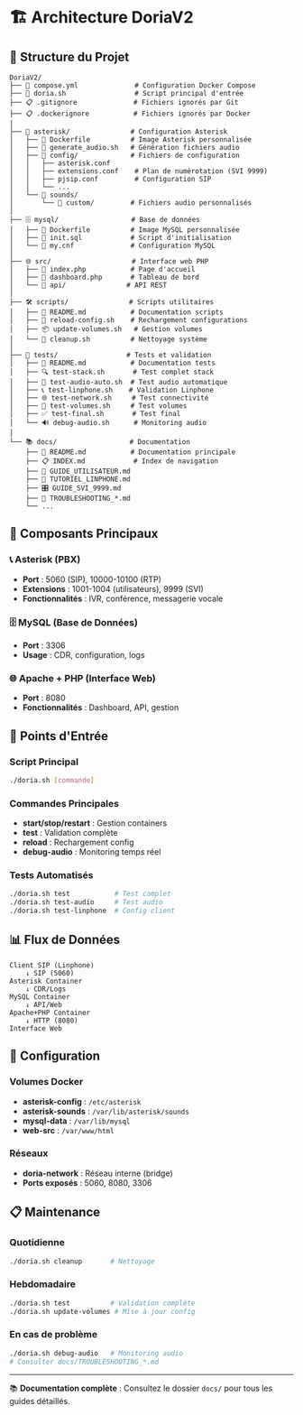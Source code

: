 # 🏗️ Architecture DoriaV2

## 📁 Structure du Projet

```
DoriaV2/
├── 📄 compose.yml              # Configuration Docker Compose
├── 🚀 doria.sh                 # Script principal d'entrée
├── 📋 .gitignore              # Fichiers ignorés par Git
├── 📋 .dockerignore           # Fichiers ignorés par Docker
│
├── 📂 asterisk/               # Configuration Asterisk
│   ├── 🐳 Dockerfile          # Image Asterisk personnalisée
│   ├── 🎵 generate_audio.sh   # Génération fichiers audio
│   ├── 📁 config/             # Fichiers de configuration
│   │   ├── asterisk.conf
│   │   ├── extensions.conf    # Plan de numérotation (SVI 9999)
│   │   ├── pjsip.conf         # Configuration SIP
│   │   └── ...
│   └── 📁 sounds/
│       └── 📁 custom/         # Fichiers audio personnalisés
│
├── 🗄️ mysql/                  # Base de données
│   ├── 🐳 Dockerfile          # Image MySQL personnalisée
│   ├── 📄 init.sql            # Script d'initialisation
│   └── 📄 my.cnf              # Configuration MySQL
│
├── 🌐 src/                    # Interface web PHP
│   ├── 📄 index.php           # Page d'accueil
│   ├── 📄 dashboard.php       # Tableau de bord
│   └── 📁 api/               # API REST
│
├── 🛠️ scripts/               # Scripts utilitaires
│   ├── 📄 README.md           # Documentation scripts
│   ├── 🔄 reload-config.sh    # Rechargement configurations
│   ├── 📦 update-volumes.sh   # Gestion volumes
│   └── 🧹 cleanup.sh          # Nettoyage système
│
├── 🧪 tests/                 # Tests et validation
│   ├── 📄 README.md           # Documentation tests
│   ├── 🔍 test-stack.sh       # Test complet stack
│   ├── 🎵 test-audio-auto.sh  # Test audio automatique
│   ├── 📞 test-linphone.sh    # Validation Linphone
│   ├── 🌐 test-network.sh     # Test connectivité
│   ├── 💾 test-volumes.sh     # Test volumes
│   ├── ✅ test-final.sh       # Test final
│   └── 🔊 debug-audio.sh      # Monitoring audio
│
└── 📚 docs/                  # Documentation
    ├── 📄 README.md           # Documentation principale
    ├── 📋 INDEX.md            # Index de navigation
    ├── 📖 GUIDE_UTILISATEUR.md
    ├── 📱 TUTORIEL_LINPHONE.md
    ├── 🎛️ GUIDE_SVI_9999.md
    ├── 🔧 TROUBLESHOOTING_*.md
    └── ...
```

## 🎯 Composants Principaux

### 📞 Asterisk (PBX)
- **Port** : 5060 (SIP), 10000-10100 (RTP)
- **Extensions** : 1001-1004 (utilisateurs), 9999 (SVI)
- **Fonctionnalités** : IVR, conférence, messagerie vocale

### 🗄️ MySQL (Base de Données)  
- **Port** : 3306
- **Usage** : CDR, configuration, logs

### 🌐 Apache + PHP (Interface Web)
- **Port** : 8080
- **Fonctionnalités** : Dashboard, API, gestion

## 🚀 Points d'Entrée

### Script Principal
```bash
./doria.sh [commande]
```

### Commandes Principales
- **start/stop/restart** : Gestion containers
- **test** : Validation complète
- **reload** : Rechargement config
- **debug-audio** : Monitoring temps réel

### Tests Automatisés
```bash
./doria.sh test           # Test complet
./doria.sh test-audio     # Test audio
./doria.sh test-linphone  # Config client
```

## 📊 Flux de Données

```
Client SIP (Linphone) 
    ↓ SIP (5060)
Asterisk Container
    ↓ CDR/Logs
MySQL Container
    ↓ API/Web
Apache+PHP Container
    ↓ HTTP (8080)
Interface Web
```

## 🔧 Configuration

### Volumes Docker
- **asterisk-config** : `/etc/asterisk`
- **asterisk-sounds** : `/var/lib/asterisk/sounds`
- **mysql-data** : `/var/lib/mysql`
- **web-src** : `/var/www/html`

### Réseaux
- **doria-network** : Réseau interne (bridge)
- **Ports exposés** : 5060, 8080, 3306

## 📋 Maintenance

### Quotidienne
```bash
./doria.sh cleanup       # Nettoyage
```

### Hebdomadaire  
```bash
./doria.sh test          # Validation complète
./doria.sh update-volumes # Mise à jour config
```

### En cas de problème
```bash
./doria.sh debug-audio   # Monitoring audio
# Consulter docs/TROUBLESHOOTING_*.md
```

---

📚 **Documentation complète** : Consultez le dossier `docs/` pour tous les guides détaillés.
